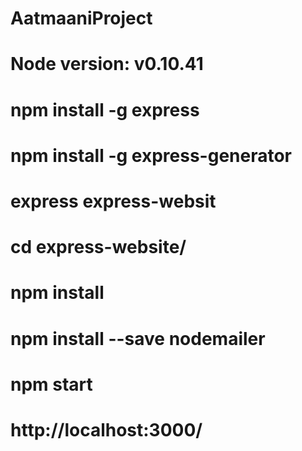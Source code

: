 # AatmaaniProject
# Node version: v0.10.41
# npm install -g express
# npm install -g express-generator
# express express-websit
# cd express-website/
# npm install
# npm install --save nodemailer
# npm start
# http://localhost:3000/


